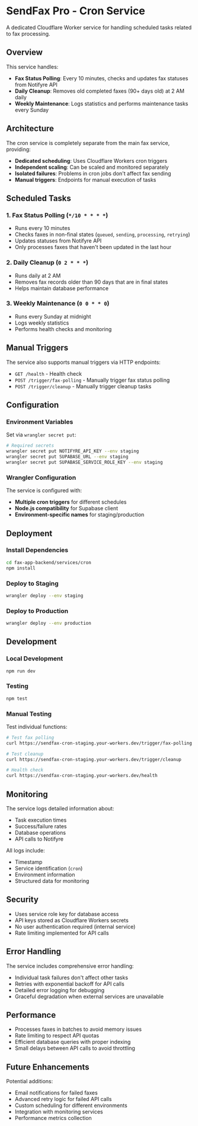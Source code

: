 # SendFax Pro - Cron Service

A dedicated Cloudflare Worker service for handling scheduled tasks related to fax processing.

## Overview

This service handles:
- **Fax Status Polling**: Every 10 minutes, checks and updates fax statuses from Notifyre API
- **Daily Cleanup**: Removes old completed faxes (90+ days old) at 2 AM daily
- **Weekly Maintenance**: Logs statistics and performs maintenance tasks every Sunday

## Architecture

The cron service is completely separate from the main fax service, providing:
- **Dedicated scheduling**: Uses Cloudflare Workers cron triggers
- **Independent scaling**: Can be scaled and monitored separately
- **Isolated failures**: Problems in cron jobs don't affect fax sending
- **Manual triggers**: Endpoints for manual execution of tasks

## Scheduled Tasks

### 1. Fax Status Polling (`*/10 * * * *`)
- Runs every 10 minutes
- Checks faxes in non-final states (`queued`, `sending`, `processing`, `retrying`)
- Updates statuses from Notifyre API
- Only processes faxes that haven't been updated in the last hour

### 2. Daily Cleanup (`0 2 * * *`)
- Runs daily at 2 AM
- Removes fax records older than 90 days that are in final states
- Helps maintain database performance

### 3. Weekly Maintenance (`0 0 * * 0`)
- Runs every Sunday at midnight
- Logs weekly statistics
- Performs health checks and monitoring

## Manual Triggers

The service also supports manual triggers via HTTP endpoints:

- `GET /health` - Health check
- `POST /trigger/fax-polling` - Manually trigger fax status polling
- `POST /trigger/cleanup` - Manually trigger cleanup tasks

## Configuration

### Environment Variables

Set via `wrangler secret put`:

```bash
# Required secrets
wrangler secret put NOTIFYRE_API_KEY --env staging
wrangler secret put SUPABASE_URL --env staging
wrangler secret put SUPABASE_SERVICE_ROLE_KEY --env staging
```

### Wrangler Configuration

The service is configured with:
- **Multiple cron triggers** for different schedules
- **Node.js compatibility** for Supabase client
- **Environment-specific names** for staging/production

## Deployment

### Install Dependencies

```bash
cd fax-app-backend/services/cron
npm install
```

### Deploy to Staging

```bash
wrangler deploy --env staging
```

### Deploy to Production

```bash
wrangler deploy --env production
```

## Development

### Local Development

```bash
npm run dev
```

### Testing

```bash
npm test
```

### Manual Testing

Test individual functions:

```bash
# Test fax polling
curl https://sendfax-cron-staging.your-workers.dev/trigger/fax-polling

# Test cleanup
curl https://sendfax-cron-staging.your-workers.dev/trigger/cleanup

# Health check
curl https://sendfax-cron-staging.your-workers.dev/health
```

## Monitoring

The service logs detailed information about:
- Task execution times
- Success/failure rates
- Database operations
- API calls to Notifyre

All logs include:
- Timestamp
- Service identification (`cron`)
- Environment information
- Structured data for monitoring

## Security

- Uses service role key for database access
- API keys stored as Cloudflare Workers secrets
- No user authentication required (internal service)
- Rate limiting implemented for API calls

## Error Handling

The service includes comprehensive error handling:
- Individual task failures don't affect other tasks
- Retries with exponential backoff for API calls
- Detailed error logging for debugging
- Graceful degradation when external services are unavailable

## Performance

- Processes faxes in batches to avoid memory issues
- Rate limiting to respect API quotas
- Efficient database queries with proper indexing
- Small delays between API calls to avoid throttling

## Future Enhancements

Potential additions:
- Email notifications for failed faxes
- Advanced retry logic for failed API calls
- Custom scheduling for different environments
- Integration with monitoring services
- Performance metrics collection 
